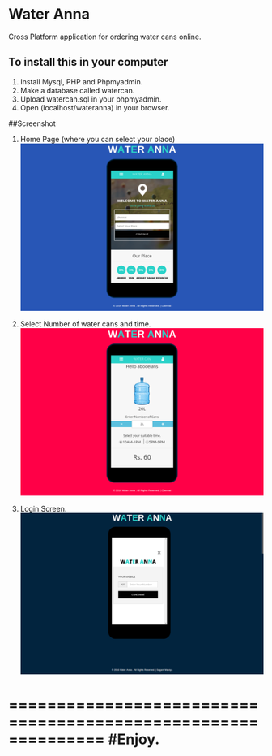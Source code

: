 # Water Anna
Cross Platform application for ordering water cans online.

## To install this in your computer

1. Install Mysql, PHP and Phpmyadmin.
2. Make a database called watercan.
3. Upload watercan.sql in your phpmyadmin.
4. Open (localhost/wateranna) in your browser.

##Screenshot

1. Home Page (where you can select your place)
![alt tag](https://github.com/Sugamm/wateranna/blob/master/images/s1.png)

2. Select Number of water cans and time.
![alt tag](https://github.com/Sugamm/wateranna/blob/master/images/s2.png)

3. Login Screen.
![alt tag](https://github.com/Sugamm/wateranna/blob/master/images/s3.png)

==============================================================
#Enjoy.
==============================================================

